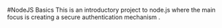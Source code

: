 #NodeJS Basics 
This is an introductory project to node.js where the main focus is creating a secure authentication mechanism .

